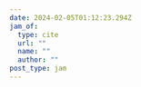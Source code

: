 ```yaml
---
date: 2024-02-05T01:12:23.294Z
jam_of:
  type: cite
  url: ""
  name: ""
  author: ""
post_type: jam
---
```

